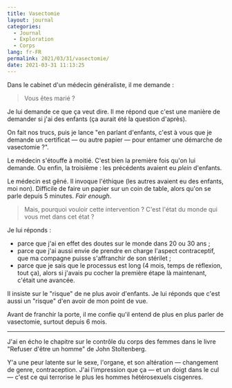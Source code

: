```yaml
---
title: Vasectomie
layout: journal
categories:
  - Journal
  - Exploration
  - Corps
lang: fr-FR
permalink: 2021/03/31/vasectomie/
date: 2021-03-31 11:13:25
---
```


Dans le cabinet d'un médecin généraliste, il me demande :

> Vous êtes marié ?

Je lui demande ce que ça veut dire. Il me répond que c'est une manière de demander si j'ai des enfants (ça aurait été la question d'après).

On fait nos trucs, puis je lance "en parlant d'enfants, c'est à vous que je demande un certificat — ou autre papier — pour entamer une démarche de vasectomie ?".

Le médecin s'étouffe à moitié. C'est bien la première fois qu'on lui demande. Ou enfin, la troisième : les précédents avaient eu _plein_ d'enfants.

Le médecin est gêné. Il invoque l'éthique (les autres avaient eu des enfants, moi non). Difficile de faire un papier sur un coin de table, alors qu'on se parle depuis 5 minutes. _Fair enough_.

> Mais, pourquoi vouloir cette intervention ? C'est l'état du monde qui vous met dans cet état ?

Je lui réponds :

- parce que j'ai en effet des doutes sur le monde dans 20 ou 30 ans ;
- parce que j'ai aussi envie de prendre en charge l'aspect contraceptif, que ma compagne puisse s'affranchir de son stérilet ;
- parce que je sais que le processus est long (4 mois, temps de réflexion, tout ça), alors si j'avais pu cocher la première étape là maintenant, c'était une avancée.

Il insiste sur le "risque" de ne plus avoir d'enfants. Je lui réponds que c'est aussi un "risque" d'en avoir de mon point de vue.

Avant de franchir la porte, il me confie qu'il entend de plus en plus parler de vasectomie, surtout depuis 6 mois.

---

J'ai en écho le chapitre sur le contrôle du corps des femmes dans le livre "Refuser d'être un homme" de John Stoltenberg.

Y'a une peur latente sur le sexe, l'organe, et son altération — changement de genre, contraception. J'ai l'impression que ça — et un doigt dans le cul — c'est ce qui terrorise le plus les hommes hétérosexuels cisgenres.
